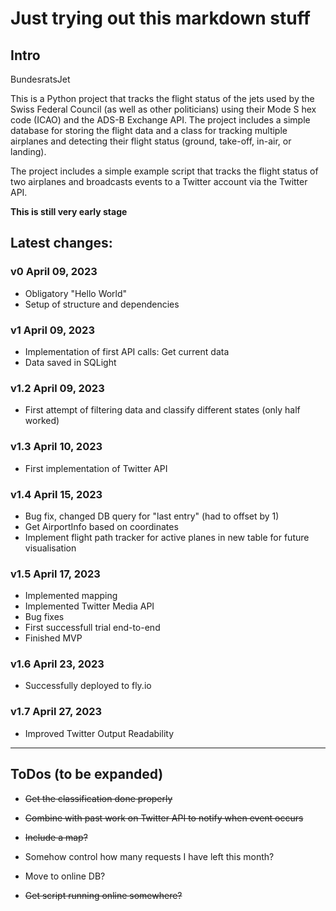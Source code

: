 # Just trying out this markdown stuff

## Intro
BundesratsJet

This is a Python project that tracks the flight status of the jets used by the Swiss Federal Council (as well as other politicians) using their Mode S hex code (ICAO) and the ADS-B Exchange API. The project includes a simple database for storing the flight data and a class for tracking multiple airplanes and detecting their flight status (ground, take-off, in-air, or landing).

The project includes a simple example script that tracks the flight status of two airplanes and broadcasts events to a Twitter account via the Twitter API.

**This is still very early stage**

## Latest changes:

### v0 **April 09, 2023**
* Obligatory "Hello World"
* Setup of structure and dependencies

### v1 **April 09, 2023**
* Implementation of first API calls: Get current data
* Data saved in SQLight

### v1.2 **April 09, 2023**
* First attempt of filtering data and classify different states (only half worked)

### v1.3 **April 10, 2023**
* First implementation of Twitter API

### v1.4 **April 15, 2023**
* Bug fix, changed DB query for "last entry" (had to offset by 1)
* Get AirportInfo based on coordinates
* Implement flight path tracker for active planes in new table for future visualisation

### v1.5 **April 17, 2023**
* Implemented mapping
* Implemented Twitter Media API
* Bug fixes
* First successfull trial end-to-end 
* Finished MVP

### v1.6 **April 23, 2023**
* Successfully deployed to fly.io

### v1.7 **April 27, 2023**
* Improved Twitter Output Readability
---
 
## ToDos (to be expanded)

* ~~Get the classification done properly~~
* ~~Combine with past work on Twitter API to notify when event occurs~~

* ~~Include a map?~~

* Somehow control how many requests I have left this month?
* Move to online DB?

* ~~Get script running online somewhere?~~